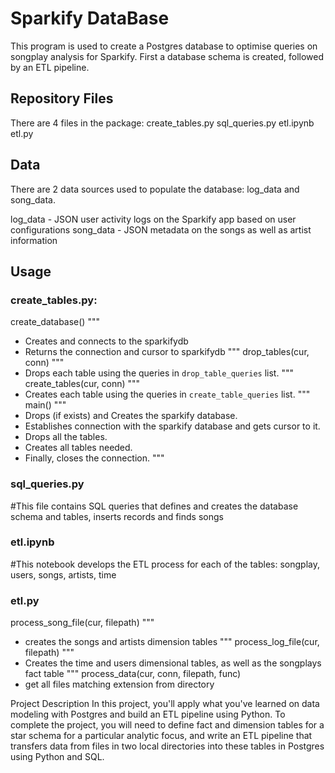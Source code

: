 # Sparkify DataBase

This program is used to create a Postgres database to optimise queries on songplay analysis for Sparkify.
First a database schema is created, followed by an ETL pipeline.

## Repository Files

There are 4 files in the package:
create_tables.py
sql_queries.py
etl.ipynb
etl.py

## Data

There are 2 data sources used to populate the database: log_data and song_data.

log_data -  JSON user activity logs on the Sparkify app based on user configurations
song_data -  JSON metadata on the songs as well as artist information

## Usage

### create_tables.py:

create_database()
"""
- Creates and connects to the sparkifydb
- Returns the connection and cursor to sparkifydb
"""
drop_tables(cur, conn)
"""
- Drops each table using the queries in `drop_table_queries` list.
"""
create_tables(cur, conn)
"""
- Creates each table using the queries in `create_table_queries` list. 
"""
main()
"""
- Drops (if exists) and Creates the sparkify database. 
- Establishes connection with the sparkify database and gets
    cursor to it.  
- Drops all the tables.  
- Creates all tables needed. 
- Finally, closes the connection. 
"""

### sql_queries.py
#This file contains SQL queries that defines and creates the database schema and tables, inserts records and finds songs

### etl.ipynb
#This notebook develops the ETL process for each of the tables: songplay, users, songs, artists, time

### etl.py

process_song_file(cur, filepath)
"""
- creates the songs and artists dimension tables
"""
process_log_file(cur, filepath)
"""
- Creates the time and users dimensional tables, as well as the songplays fact table
"""
process_data(cur, conn, filepath, func)
- get all files matching extension from directory


Project Description
In this project, you'll apply what you've learned on data modeling with Postgres and build an ETL pipeline using Python. To complete the project, you will need to define fact and dimension tables for a star schema for a particular analytic focus, and write an ETL pipeline that transfers data from files in two local directories into these tables in Postgres using Python and SQL.

